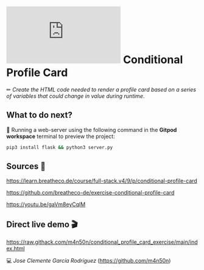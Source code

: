 # ![4Geeks Logo](http://assets.breatheco.de/apis/img/images.php?blob&random&cat=icon&tags=4geeks,16) Conditional Profile Card

✏ *Create the HTML code needed to render a profile card based on a series of variables that could change in value during runtime*.

## What to do next?

📄 Running a web-server using the following command in the **Gitpod workspace** terminal to preview the project:

```sh
pip3 install flask && python3 server.py
```

## Sources 📌

<https://learn.breatheco.de/course/full-stack.v4/9/p/conditional-profile-card>

<https://github.com/breatheco-de/exercise-conditional-profile-card>

<https://youtu.be/gaVm8eyCqlM>

## Direct live demo 🎬

<https://raw.githack.com/m4n50n/conditional_profile_card_exercise/main/index.html>

💻 _Jose Clemente García Rodríguez_ (<https://github.com/m4n50n>)
